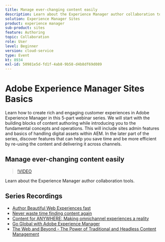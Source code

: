 ```yaml
---
title: Manage ever-changing content easily
description: Learn about the Experience Manager author collaboration tools
solution: Experience Manager Sites
product: experience manager
sub-product: sites
feature: Authoring
topic: Collaboration
role: User
level: Beginner
version: cloud-service
type: Event
kt: 8934
exl-id: 50981e5d-fd1f-4ab8-9b58-d4b8df69d089
---
```

# Adobe Experience Manager Sites Basics

Learn how to create rich and engaging customer experiences in Adobe Experience Manager in this 5-part webinar series. We will start with the building blocks of content authoring while introducing you to the fundamental concepts and operations. This will include sites admin features and basics of handling digital assets within AEM. In the later part of the series, discover features that can help you save time and be more efficient by re-using the content and delivering it across channels. 

## Manage ever-changing content easily

>[!VIDEO](https://video.tv.adobe.com/v/336984/?quality=12&learn=on&hidetitle=true)

Learn about the Experience Manager author collaboration tools.

## Series Recordings

* [Author Beautiful Web Experiences fast](authoring-fundamentals.md)
* [Never waste time finding content again](media-library-administration.md)
* [Content for ANYWHERE: Making omnichannel experiences a reality](omnichannel-experiences.md)
* [Go Global with Adobe Experience Manager](multi-site-management-web-translation.md)
* [The Web and Beyond - The Power of Traditional and Headless Content Management](traditional-headless-content-management.md)
